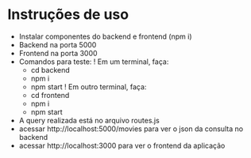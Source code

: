 # Instruções de uso

- Instalar componentes do backend e frontend (npm i)
- Backend na porta 5000
- Frontend na porta 3000
- Comandos para teste:
    ! Em um terminal, faça:
    - cd backend
    - npm i
    - npm start
    ! Em outro terminal, faça:
    - cd frontend  
    - npm i
    - npm start
- A query realizada está no arquivo routes.js
- acessar http://localhost:5000/movies para ver o json da consulta no backend
- acessar http://localhost:3000 para ver o frontend da aplicação